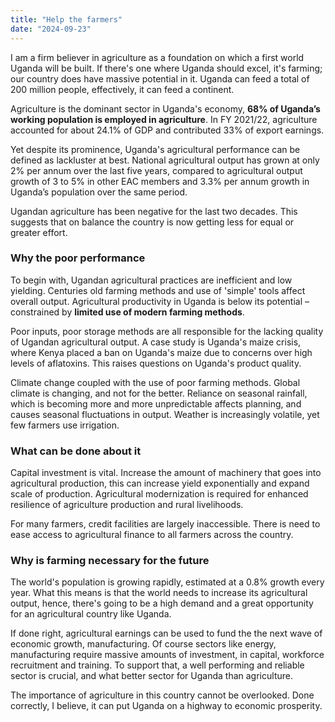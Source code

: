 ```yaml
---
title: "Help the farmers"
date: "2024-09-23"
---
```



I am a firm believer in agriculture as a foundation on which a first world Uganda will be built. 
If there's one where Uganda should excel, it's farming; our country does have massive potential in it. 
Uganda can feed a total of 200 million people, effectively, it can feed a continent.

Agriculture is the dominant sector in Uganda's economy, 
**68% of Uganda’s working population is employed in agriculture**. 
In FY 2021/22, agriculture accounted for about 24.1% of GDP and contributed 33% of export earnings.

Yet despite its prominence, Uganda's agricultural performance can be defined as lackluster at best. National agricultural output has grown at only 2% per annum over the last five years, compared to agricultural output growth of 3 to 5% in other EAC members and 3.3% per annum growth in Uganda’s population over the same period.

Ugandan agriculture has been negative for the last two decades. This suggests that on balance the country is now getting less for equal 
or greater effort.

### Why the poor performance
To begin with, Ugandan agricultural practices are inefficient and low yielding. Centuries old farming methods and use of 'simple' tools affect overall output. Agricultural productivity in Uganda is below its potential – constrained by **limited use of modern farming methods**.

Poor inputs, poor storage methods are all responsible for the lacking quality of Ugandan agricultural output. A case study is Uganda's maize crisis, where Kenya placed a ban on Uganda's maize due to concerns over high levels of aflatoxins. This raises questions on Uganda's product quality.

Climate change coupled with the use of poor farming methods. Global climate is changing, and not for the better. Reliance on seasonal rainfall, which is becoming more and more unpredictable affects planning, and causes seasonal fluctuations in output. Weather is increasingly volatile, yet few farmers use irrigation.

### What can be done about it
Capital investment is vital. Increase the amount of machinery that goes into agricultural production, this can increase yield exponentially and expand scale of production. Agricultural modernization is required for enhanced resilience of agriculture production and rural livelihoods.
 
For many farmers, credit facilities are largely inaccessible. 
There is need to ease access to agricultural finance to all farmers across the country.

### Why is farming necessary for the future
The world's population is growing rapidly, estimated at a 0.8% growth every year. What this means is that the world needs to increase its agricultural output, hence, there's going to be a high demand and a great opportunity for an agricultural country like Uganda.

If done right, agricultural earnings can be used to fund the the next wave of economic growth, manufacturing. Of course sectors like energy, manufacturing require massive amounts of investment, in capital, workforce recruitment and training. 
To support that, a well performing and reliable sector is crucial, and what better sector for Uganda than agriculture.

The importance of agriculture in this country cannot be overlooked. Done correctly, I believe, it can put Uganda on a highway to economic prosperity. 
